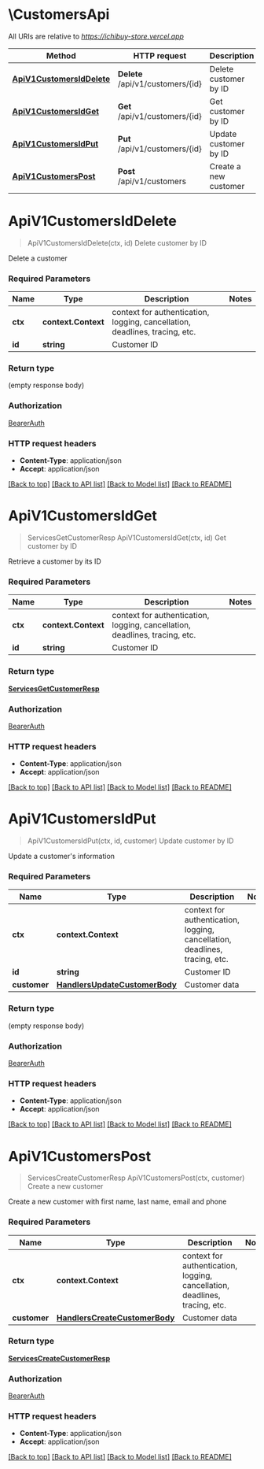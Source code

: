 # \CustomersApi

All URIs are relative to *https://ichibuy-store.vercel.app*

Method | HTTP request | Description
------------- | ------------- | -------------
[**ApiV1CustomersIdDelete**](CustomersApi.md#ApiV1CustomersIdDelete) | **Delete** /api/v1/customers/{id} | Delete customer by ID
[**ApiV1CustomersIdGet**](CustomersApi.md#ApiV1CustomersIdGet) | **Get** /api/v1/customers/{id} | Get customer by ID
[**ApiV1CustomersIdPut**](CustomersApi.md#ApiV1CustomersIdPut) | **Put** /api/v1/customers/{id} | Update customer by ID
[**ApiV1CustomersPost**](CustomersApi.md#ApiV1CustomersPost) | **Post** /api/v1/customers | Create a new customer


# **ApiV1CustomersIdDelete**
> ApiV1CustomersIdDelete(ctx, id)
Delete customer by ID

Delete a customer

### Required Parameters

Name | Type | Description  | Notes
------------- | ------------- | ------------- | -------------
 **ctx** | **context.Context** | context for authentication, logging, cancellation, deadlines, tracing, etc.
  **id** | **string**| Customer ID | 

### Return type

 (empty response body)

### Authorization

[BearerAuth](../README.md#BearerAuth)

### HTTP request headers

 - **Content-Type**: application/json
 - **Accept**: application/json

[[Back to top]](#) [[Back to API list]](../README.md#documentation-for-api-endpoints) [[Back to Model list]](../README.md#documentation-for-models) [[Back to README]](../README.md)

# **ApiV1CustomersIdGet**
> ServicesGetCustomerResp ApiV1CustomersIdGet(ctx, id)
Get customer by ID

Retrieve a customer by its ID

### Required Parameters

Name | Type | Description  | Notes
------------- | ------------- | ------------- | -------------
 **ctx** | **context.Context** | context for authentication, logging, cancellation, deadlines, tracing, etc.
  **id** | **string**| Customer ID | 

### Return type

[**ServicesGetCustomerResp**](services.GetCustomerResp.md)

### Authorization

[BearerAuth](../README.md#BearerAuth)

### HTTP request headers

 - **Content-Type**: application/json
 - **Accept**: application/json

[[Back to top]](#) [[Back to API list]](../README.md#documentation-for-api-endpoints) [[Back to Model list]](../README.md#documentation-for-models) [[Back to README]](../README.md)

# **ApiV1CustomersIdPut**
> ApiV1CustomersIdPut(ctx, id, customer)
Update customer by ID

Update a customer's information

### Required Parameters

Name | Type | Description  | Notes
------------- | ------------- | ------------- | -------------
 **ctx** | **context.Context** | context for authentication, logging, cancellation, deadlines, tracing, etc.
  **id** | **string**| Customer ID | 
  **customer** | [**HandlersUpdateCustomerBody**](HandlersUpdateCustomerBody.md)| Customer data | 

### Return type

 (empty response body)

### Authorization

[BearerAuth](../README.md#BearerAuth)

### HTTP request headers

 - **Content-Type**: application/json
 - **Accept**: application/json

[[Back to top]](#) [[Back to API list]](../README.md#documentation-for-api-endpoints) [[Back to Model list]](../README.md#documentation-for-models) [[Back to README]](../README.md)

# **ApiV1CustomersPost**
> ServicesCreateCustomerResp ApiV1CustomersPost(ctx, customer)
Create a new customer

Create a new customer with first name, last name, email and phone

### Required Parameters

Name | Type | Description  | Notes
------------- | ------------- | ------------- | -------------
 **ctx** | **context.Context** | context for authentication, logging, cancellation, deadlines, tracing, etc.
  **customer** | [**HandlersCreateCustomerBody**](HandlersCreateCustomerBody.md)| Customer data | 

### Return type

[**ServicesCreateCustomerResp**](services.CreateCustomerResp.md)

### Authorization

[BearerAuth](../README.md#BearerAuth)

### HTTP request headers

 - **Content-Type**: application/json
 - **Accept**: application/json

[[Back to top]](#) [[Back to API list]](../README.md#documentation-for-api-endpoints) [[Back to Model list]](../README.md#documentation-for-models) [[Back to README]](../README.md)

